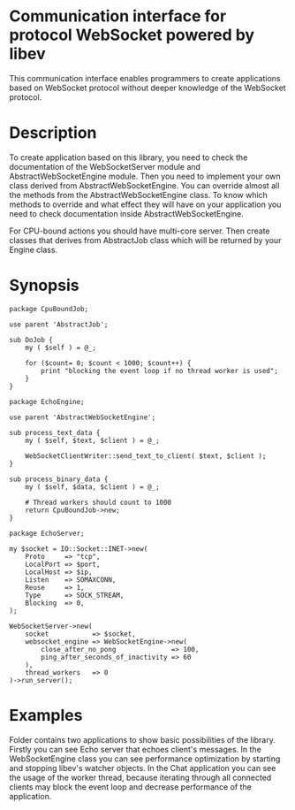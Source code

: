 # Communication interface for protocol WebSocket powered by libev

This communication interface enables programmers to create applications based on WebSocket protocol without deeper knowledge of the WebSocket protocol.

# Description

To create application based on this library, you need to check the documentation of the WebSocketServer module and AbstractWebSocketEngine module.
Then you need to implement your own class derived from AbstractWebSocketEngine.
You can override almost all the methods from the AbstractWebSocketEngine class. To know which methods to override and what effect they will have on your application you need to check 
documentation inside AbstractWebSocketEngine.

For CPU-bound actions you should have multi-core server. Then create classes that derives from AbstractJob class which will be returned by your Engine class.

# Synopsis
    
    package CpuBoundJob;
    
    use parent 'AbstractJob';
    
    sub DoJob {
        my ( $self ) = @_;
    
        for ($count= 0; $count < 1000; $count++) {
 			print "blocking the event loop if no thread worker is used";
		}
    }

    package EchoEngine;
    
    use parent 'AbstractWebSocketEngine';
    
    sub process_text_data {
        my ( $self, $text, $client ) = @_;
    
        WebSocketClientWriter::send_text_to_client( $text, $client );
    }

    sub process_binary_data {
        my ( $self, $data, $client ) = @_;
    
        # Thread workers should count to 1000
        return CpuBoundJob->new;
    }
    
    package EchoServer;
    
    my $socket = IO::Socket::INET->new(
        Proto     => "tcp",
        LocalPort => $port,
        LocalHost => $ip,
        Listen    => SOMAXCONN,
        Reuse     => 1,
        Type      => SOCK_STREAM,
        Blocking  => 0,
    );
    
    WebSocketServer->new(
        socket           => $socket,
        websocket_engine => WebSocketEngine->new(
            close_after_no_pong              => 100,
            ping_after_seconds_of_inactivity => 60
        ),
		thread_workers   => 0
    )->run_server();

# Examples

Folder contains two applications to show basic possibilities of the library.
Firstly you can see Echo server that echoes client's messages. In the WebSocketEngine class you can see performance optimization by
starting and stopping libev's watcher objects.
In the Chat application you can see the usage of the worker thread, because iterating through all connected clients may block the event loop
and decrease performance of the application.

